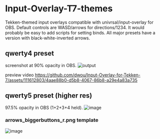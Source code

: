# Input-Overlay-T7-themes

Tekken-themed input overlays compatible with univrsal/input-overlay for OBS. Default controls are WASD/arrows for directions/1234. It would probably be easy to add scripts for setting binds. All major presets have a version with black-white-inverted arrows.

## qwerty4 preset

screenshot at 90% opacity in OBS.
![output](https://github.com/dwou/Input-Overlay-for-Tekken-7/assets/111612803/76c9f389-3925-44ab-9846-1ed87cbfacd4)

preview video
https://github.com/dwou/Input-Overlay-for-Tekken-7/assets/111612803/4aae88b0-d5b8-4067-86b8-a29e4a83a735

## qwerty5 preset (higher res)
97.5% opacity in OBS (1+2+3+4 held).
![image](https://github.com/dwou/Input-Overlay-T7-themes/assets/111612803/45a91b57-280e-4f00-9b9a-f465c7e68dfb)
### arrows_biggerbuttons_r.png template
![image](https://github.com/dwou/Input-Overlay-T7-themes/assets/111612803/d5ff18b1-ec57-4923-8524-678fac87f2cb)
